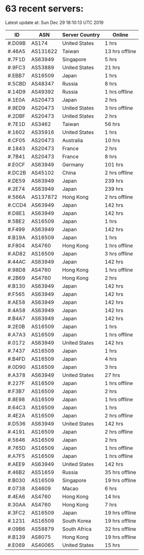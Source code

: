 # 63 recent servers:

Latest update at: Sun Dec 29 18:10:13 UTC 2019

| ID | ASN | Server Country | Online |
| -- | --- | -------------- | ------ |
| #.D09B | AS174 | United States | 1 hrs |
| #.46A5 | AS131622 | Taiwan | 13 hrs offline |
| #.7F1D | AS63949 | Singapore | 5 hrs |
| #.9FC3 | AS53889 | United States | 21 hrs |
| #.EBB7 | AS16509 | Japan | 1 hrs |
| #.5CBD | AS48347 | Russia | 8 hrs |
| #.14D9 | AS49392 | Russia | 1 hrs offline |
| #.1E0A | AS20473 | Japan | 2 hrs |
| #.9ED9 | AS20473 | United States | 3 hrs offline |
| #.2DBF | AS20473 | United States | 2 hrs |
| #.7E1D | AS3462 | Taiwan | 56 hrs |
| #.1602 | AS35916 | United States | 1 hrs |
| #.CF05 | AS20473 | Australia | 10 hrs |
| #.1843 | AS20473 | France | 2 hrs |
| #.7B41 | AS20473 | France | 8 hrs |
| #.E0CF | AS63949 | Germany | 101 hrs |
| #.DC2B | AS45102 | China | 2 hrs offline |
| #.DE59 | AS63949 | Japan | 239 hrs |
| #.2E74 | AS63949 | Japan | 239 hrs |
| #.566A | AS137872 | Hong Kong | 2 hrs offline |
| #.CCD4 | AS63949 | Japan | 142 hrs |
| #.D8E1 | AS63949 | Japan | 142 hrs |
| #.5BE2 | AS16509 | Japan | 1 hrs |
| #.F499 | AS63949 | Japan | 142 hrs |
| #.B19A | AS16509 | Japan | 1 hrs |
| #.F804 | AS4760 | Hong Kong | 1 hrs offline |
| #.AD82 | AS16509 | Japan | 3 hrs offline |
| #.44AC | AS63949 | Japan | 142 hrs |
| #.98D8 | AS4760 | Hong Kong | 1 hrs offline |
| #.2B69 | AS4760 | Hong Kong | 2 hrs |
| #.B130 | AS63949 | Japan | 142 hrs |
| #.F565 | AS63949 | Japan | 142 hrs |
| #.AE58 | AS63949 | Japan | 142 hrs |
| #.4A58 | AS63949 | Japan | 142 hrs |
| #.B4A7 | AS63949 | Japan | 142 hrs |
| #.2E0B | AS16509 | Japan | 1 hrs |
| #.A7A3 | AS16509 | Japan | 1 hrs offline |
| #.0172 | AS63949 | United States | 142 hrs |
| #.7437 | AS16509 | Japan | 1 hrs |
| #.B4FD | AS16509 | Japan | 4 hrs |
| #.0D90 | AS16509 | Japan | 3 hrs |
| #.A378 | AS63949 | United States | 27 hrs |
| #.227F | AS16509 | Japan | 1 hrs offline |
| #.F3B7 | AS16509 | Japan | 2 hrs |
| #.8E98 | AS16509 | Japan | 1 hrs offline |
| #.64C3 | AS16509 | Japan | 1 hrs |
| #.4E2A | AS16509 | Japan | 2 hrs offline |
| #.D536 | AS63949 | United States | 142 hrs |
| #.4191 | AS16509 | Japan | 2 hrs offline |
| #.5646 | AS16509 | Japan | 2 hrs |
| #.765D | AS16509 | Japan | 1 hrs offline |
| #.A7F5 | AS16509 | Japan | 1 hrs offline |
| #.AEE9 | AS63949 | United States | 142 hrs |
| #.46B2 | AS51659 | Russia | 35 hrs offline |
| #.B030 | AS16509 | Singapore | 19 hrs offline |
| #.0738 | AS4609 | Macao | 6 hrs |
| #.4EA6 | AS4760 | Hong Kong | 14 hrs |
| #.30AA | AS4760 | Hong Kong | 7 hrs |
| #.3FC2 | AS16509 | Japan | 19 hrs offline |
| #.1231 | AS16509 | South Korea | 19 hrs offline |
| #.09B6 | AS58879 | South Africa | 32 hrs offline |
| #.B139 | AS8075 | Hong Kong | 19 hrs offline |
| #.E069 | AS40065 | United States | 15 hrs |

